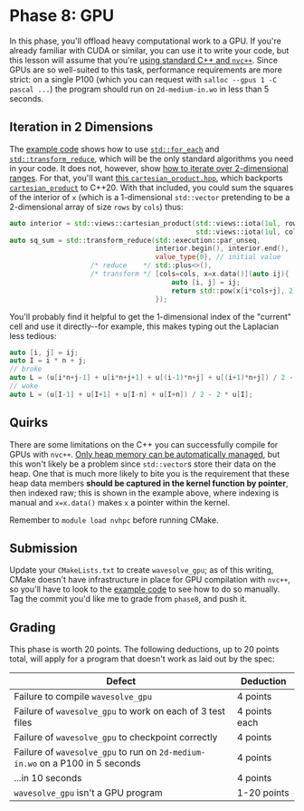 ---
---

# Phase 8: GPU

In this phase, you'll offload heavy computational work to a GPU. If you're already familiar with CUDA or similar, you can use it to write your code, but this lesson will assume that you're [using standard C++ and `nvc++`](../readings/gpu-programming.md#compiling). Since GPUs are so well-suited to this task, performance requirements are more strict: on a single P100 (which you can request with `salloc --gpus 1 -C pascal ...`) the program should run on `2d-medium-in.wo` in less than 5 seconds.



## Iteration in 2 Dimensions

The [example code](https://github.com/BYUHPC/sci-comp-course-example-cxx/blob/main/src/MountainRangeGPU.hpp) shows how to use [`std::for_each`](https://en.cppreference.com/w/cpp/algorithm/for_each) and [`std::transform_reduce`](https://en.cppreference.com/w/cpp/algorithm/transform_reduce), which will be the only standard algorithms you need in your code. It does not, however, show [how to iterate over 2-dimensional ranges](https://www.nvidia.com/en-us/on-demand/session/gtcspring23-DLIT51170/?ncid=em-even-124008-vt33). For that, you'll want [this `cartesian_product.hpp`](https://github.com/gonzalobg/cpp_hpc_tutorial/blob/master/include/cartesian_product.hpp), which backports [`cartesian_product`](https://en.cppreference.com/w/cpp/ranges/cartesian_product_view) to C++20. With that included, you could sum the squares of the interior of `x` (which is a 1-dimensional `std::vector` pretending to be a 2-dimensional array of size `rows` by `cols`) thus:

```c++
auto interior = std::views::cartesian_product(std::views::iota(1ul, rows-1),
                                              std::views::iota(1ul, cols-1));
auto sq_sum = std::transform_reduce(std::execution::par_unseq,
                                    interior.begin(), interior.end(),
                                    value_type{0}, // initial value
                    /* reduce    */ std::plus<>(),
                    /* transform */ [cols=cols, x=x.data()](auto ij){
                                        auto [i, j] = ij;
                                        return std::pow(x[i*cols+j], 2);
                                    });
```

You'll probably find it helpful to get the 1-dimensional index of the "current" cell and use it directly--for example, this makes typing out the Laplacian less tedious:

```c++
auto [i, j] = ij;
auto I = i * n + j;
// broke
auto L = (u[i*n+j-1] + u[i*n+j+1] + u[(i-1)*n+j] + u[(i+1)*n+j]) / 2 - 2 * u[i*n+j];
// woke
auto L = (u[I-1] + u[I+1] + u[I-n] + u[I+n]) / 2 - 2 * u[I];
```



## Quirks

There are some limitations on the C++ you can successfully compile for GPUs with `nvc++`. [Only heap memory can be automatically managed](https://developer.nvidia.com/blog/accelerating-standard-c-with-gpus-using-stdpar/), but this won't likely be a problem since `std::vector`s store their data on the heap. One that is much more likely to bite you is the requirement that these heap data members **should be captured in the kernel function by pointer**, then indexed raw; this is shown in the example above, where indexing is manual and `x=x.data()` makes `x` a pointer within the kernel.

Remember to `module load nvhpc` before running CMake.



## Submission

Update your `CMakeLists.txt` to create `wavesolve_gpu`; as of this writing, CMake doesn't have infrastructure in place for GPU compilation with `nvc++`, so you'll have to look to the [example code](https://github.com/BYUHPC/sci-comp-course-example-cxx/blob/f5c8286e20d9aa49971dc7776d1c69c0286f80aa/CMakeLists.txt#L60) to see how to do so manually. Tag the commit you'd like me to grade from `phase8`, and push it.



## Grading

This phase is worth 20 points. The following deductions, up to 20 points total, will apply for a program that doesn't work as laid out by the spec:

| Defect | Deduction |
| --- | --- |
| Failure to compile `wavesolve_gpu` | 4 points |
| Failure of `wavesolve_gpu` to work on each of 3 test files | 4 points each |
| Failure of `wavesolve_gpu` to checkpoint correctly | 4 points |
| Failure of `wavesolve_gpu` to run on `2d-medium-in.wo` on a P100 in 5 seconds | 4 points |
| ...in 10 seconds | 4 points |
| `wavesolve_gpu` isn't a GPU program | 1-20 points |

